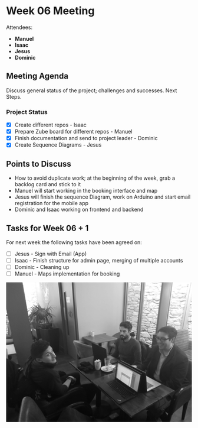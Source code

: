 # Week 06 Meeting

Attendees:

- **Manuel**
- **Isaac**
- **Jesus**
- **Dominic**

## Meeting Agenda
Discuss general status of the project; challenges and successes. Next Steps.

### Project Status

- [X] Create different repos - Isaac
- [X] Prepare Zube board for different repos - Manuel
- [X] Finish documentation and send to project leader - Dominic
- [X] Create Sequence Diagrams - Jesus

## Points to Discuss
- How to avoid duplicate work; at the beginning of the week, grab a backlog card and stick to it
- Manuel will start working in the booking interface and map
- Jesus will finish the sequence Diagram, work on Arduino and start email registration for the mobile app
- Dominic and Isaac working on frontend and backend

## Tasks for Week 06 + 1
For next week the following tasks have been agreed on:

- [ ] Jesus - Sign with Email (App)
- [ ] Isaac - Finish structure for admin page, merging of multiple accounts
- [ ] Dominic - Cleaning up
- [ ] Manuel - Maps implementation for booking

![Sixth group meeting](../assets/img/week06.jpg)
